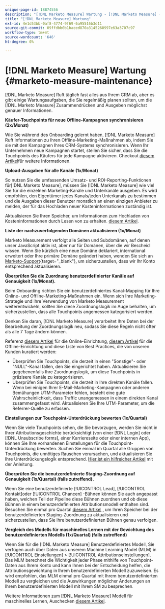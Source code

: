 ```yaml
---
unique-page-id: 18874556
description: "[!DNL Marketo Measure] Wartung - [!DNL Marketo Measure] - Produktdokumentation"
title: "[!DNL Marketo Measure] Wartung"
exl-id: 4e1d53bb-0af8-4774-9f69-6a95516b3d11
source-git-commit: 09ffdbb0b1baeed870a3145268997e63a3707c97
workflow-type: tm+mt
source-wordcount: '646'
ht-degree: 0%

---
```


# [!DNL Marketo Measure] Wartung {#marketo-measure-maintenance}

[!DNL Marketo Measure] Ruft täglich fast alles aus Ihrem CRM ab, aber es gibt einige Wartungsaufgaben, die Sie regelmäßig planen sollten, um die [!DNL Marketo Measure] Zusammendrücken und Ausgeben möglichst genauer Informationen.

**Käufer-Touchpoints für neue Offline-Kampagnen synchronisieren (2x/Monat)**

Wie Sie während des Onboarding gelernt haben, [!DNL Marketo Measure] Ruft Informationen zu Ihren Offline-Marketing-Maßnahmen ab, indem Sie sie mit den Kampagnen Ihres CRM-Systems synchronisieren. Wenn Ihr Unternehmen neue Kampagnen startet, stellen Sie sicher, dass Sie die Touchpoints des Käufers für jede Kampagne aktivieren. Checkout [diesem Artikel](/help/channel-tracking-and-setup/offline-channels/syncing-offline-campaigns.md)für weitere Informationen.

**Upload-Ausgaben für alle Kanäle (1x/Monat)**

So nutzen Sie die umfassenden Umsatz- und ROI-Reporting-Funktionen für[!DNL Marketo Measure], müssen Sie [!DNL Marketo Measure] wie viel Sie für die einzelnen Marketing-Kanäle und Unterkanäle ausgeben. Es wird empfohlen, den Eigentümer jedes Kanals/jeden Unterkanals zu bestimmen und die Ausgaben dieser Benutzer monatlich an einen einzigen Anbieter zu melden, der für das Hochladen neuer Kosteninformationen zuständig ist.

Aktualisieren Sie Ihren Speicher, um Informationen zum Hochladen von Kosteninformationen durch Lesen von zu erhalten. [diesem Artikel](/help/marketing-spend/spend-management/marketing-channel-costs.md).

**Liste der nachzuverfolgenden Domänen aktualisieren (1x/Monat)**

Marketo Measurement verfolgt alle Seiten und Subdomänen, auf denen unser JavaScript aktiv ist, aber nur für Domänen, über die wir Bescheid wissen. Wenn Sie kürzlich eine neue Domäne deklariert, international erweitert oder Ihre primäre Domäne geändert haben, wenden Sie sich an [Marketo-Support](https://nation.marketo.com/t5/support/ct-p/Support){target=&quot;_blank&quot;}, um sicherzustellen, dass wir Ihr Konto entsprechend aktualisieren.

**Überprüfen Sie die Zuordnung benutzerdefinierter Kanäle auf Genauigkeit (1x/Monat).**

Beim Onboarding richten Sie ein benutzerdefiniertes Kanal-Mapping für Ihre Online- und Offline-Marketing-Maßnahmen ein. Wenn sich Ihre Marketing-Strategie und Ihre Verwendung von Marketo Measurement weiterentwickeln, sollten Sie diese Zuordnungslogik im Auge behalten, um sicherzustellen, dass alle Touchpoints angemessen kategorisiert werden.

Denken Sie daran, [!DNL Marketo Measure] verarbeitet Ihre Daten bei der Bearbeitung der Zuordnungslogik neu, sodass Sie diese Regeln nicht öfter als alle 7 Tage ändern können.

Referenz [diesem Artikel](/help/channel-tracking-and-setup/online-channels/online-custom-channel-setup.md) für die Online-Einrichtung, [diesem Artikel](/help/channel-tracking-and-setup/offline-channels/offline-custom-channel-setup.md) für die Offline-Einrichtung und diese Liste von Best Practices, die von unseren Kunden kuratiert werden:

* Überprüfen Sie Touchpoints, die derzeit in einen &quot;Sonstige&quot;- oder &quot;NULL&quot;-Kanal fallen, den Sie eingerichtet haben. Aktualisieren Sie gegebenenfalls Ihre Zuordnungslogik, um diese Touchpoints in präzisere Kanäle zu kategorisieren.
* Überprüfen Sie Touchpoints, die derzeit in Ihre direkten Kanäle fallen. Wenn bei einigen Ihrer E-Mail-Marketing-Kampagnen oder anderen Bemühungen UTM-Parameter fehlen, besteht eine gute Wahrscheinlichkeit, dass Traffic unangemessen in einem direkten Kanal zusammengefasst wird. Aktualisieren Sie Ihre UTM-Parameter, um die Referrer-Quelle zu erfassen.

**Einstellungen zur Touchpoint-Unterdrückung bewerten (1x/Quartal)**

Wenn Sie viele Touchpoints sehen, die Sie bevorzugen, werden Sie nicht in Ihrer Attributionsgeschichte berücksichtigt (von einer [!DNL Login] oder [!DNL Unsubscribe forms], einer Karriereseite oder einer internen App), können Sie Ihre vorhandenen Einstellungen für die Touchpoint-Unterdrückung bewerten. Suchen Sie einmal im Quartal alle Gruppen von Touchpoints, die unnötiges Rauschen verursachen, und aktualisieren Sie Ihre Unterdrückungslogik entsprechend. [Hier ist ein hilfreicher Artikel](/help/advanced-marketo-measure-features/touchpoint-settings/touchpoint-removal-and-touchpoint-suppression.md)  mit der Anleitung.

**Überprüfen Sie die benutzerdefinierte Staging-Zuordnung auf Genauigkeit (1x/Quartal) (falls zutreffend).**

Wenn Sie eine benutzerdefinierte [!UICONTROL Lead], [!UICONTROL Kontakt]oder [!UICONTROL Chancen] -Bühnen können Sie auch angepasst haben, welchen Teil der Pipeline diese Bühnen zuordnen und ob diese Bühnen in einem benutzerdefinierten Attributionsmodell enthalten sind. Besuchen Sie einmal pro Quartal [diesem Artikel](/help/advanced-marketo-measure-features/custom-attribution-models/custom-attribution-model-and-setup.md) , um Ihren Speicher bei der benutzerdefinierten Staging-Zuordnung zu aktualisieren und sicherzustellen, dass Sie Ihre benutzerdefinierten Bühnen genau verfolgen.

**Vergleich des Modells für maschinelles Lernen mit der Gewichtung des benutzerdefinierten Modells (1x/Quartal) (falls zutreffend)**

Wenn Sie für die [!DNL Marketo Measure] Benutzerdefiniertes Modell, Sie verfügen auch über Daten aus unserem Machine Learning Model (MLM) in [!UICONTROL Einstellungen] > [!UICONTROL Attributionseinstellungen]. Das MLM berechnet die Wichtigkeit jeder Phase mithilfe von Touchpoint-Daten aus Ihrem Konto und kann Ihnen bei der Entscheidung helfen, die Attributionsgewichtung in Ihrem benutzerdefinierten Modell zuzuweisen. Es wird empfohlen, das MLM einmal pro Quartal mit Ihrem benutzerdefinierten Modell zu vergleichen und die Auswirkungen möglicher Änderungen an Ihrem benutzerdefinierten Modell mit Ihrem SM zu besprechen.

Weitere Informationen zum [!DNL Marketo Measure] Modell für maschinelles Lernen, Auschecken [diesem Artikel](/help/advanced-marketo-measure-features/custom-attribution-models/machine-learning-model-faq.md).
